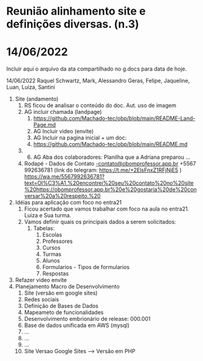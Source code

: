 # Reunião alinhamento site e definições diversas. (n.3)
# 14/06/2022

Incluir aqui o arquivo da ata compartilhado no g.docs para data de hoje. 

14/06/2022
Raquel Schwartz, Mark, Alessandro Geras, Felipe, Jaqueline, Luan, Luiza, Santini 

1. Site (andamento)
   1. RS ficou de analisar o conteúdo do doc. Aut. uso de imagem 
   2. AG incluir chamada (landpage)
      1. https://github.com/Machado-tec/obp/blob/main/README-Land-Page.md 
      2. AG Incluir video (envite) 
      3. AG Incluir na pagina inicial + um doc: 
      4. https://github.com/Machado-tec/obp/blob/main/README.md 
   3. 6. AG Aba dos colaboradores: Planilha que a Adriana preparou … 
   4. Rodapé - Dados de Contato -contato@obomprofessor.app.br +5567 992636781 (link do telegram: https://t.me/+2ElsFnxZ1RFjNjE5 )  https://wa.me/5567992636781?text=Ol%C3%A1,%20encontrei%20seu%20contato%20no%20site%20https://obomprofessor.app.br%20e%20gostaria%20de%20conversar%20a%20respeito.%20
2.  Idéias para aplicação com foco no entra21 
    1.  Ficou acertado que vamos trabalhar com foco na aula no entra21. Luiza e Sua turma.
    2.  Vamos definir quais os principais dados a serem solicitados:
        1.  Tabelas:
            1.  Escolas
            2.  Professores
            3.  Cursos
            4.  Turmas
            5.  Alunos
            6.  Formularios - Tipos de formularios
            7.  Respostas
3.  Refazer video envite 
4.  Planejamento Macro de Desenvolvimento
    1.  Site (versão em google sites)
    2.  Redes sociais
    3.  Definição de Bases de Dados
    4.  Mapeameto de funcionalidades
    5.  Desenvolvimento embrionário de release: 000.001
    6.  Base de dados unificada em AWS (mysql)
    7.  ...
    8.  ...
    9.  ...
    10. Site Versao Google Sites --> Versão em PHP 







